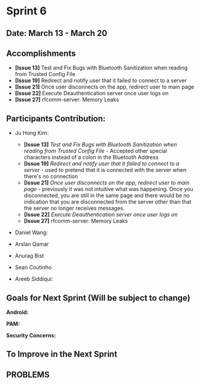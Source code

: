 # Sprint 6

## Date: March 13 - March 20

## Accomplishments
* **[Issue 13]** Test and Fix Bugs with Bluetooth Sanitization when reading from Trusted Config File
* **[Issue 19]** Redirect and notify user that it failed to connect to a server
* **[Issue 21]** Once user disconnects on the app, redirect user to main page
* **[Issue 22]** Execute Deauthentication server once user logs on
* **[Issue 27]** rfcomm-server: Memory Leaks
## Participants Contribution:
* Ju Hong Kim:
    * **[Issue 13]** *Test and Fix Bugs with Bluetooth Sanitization when reading from Trusted Config File* - Accepted other special characters instead of a colon in the Bluetooth Address
    * **[Issue 19]** *Redirect and notify user that it failed to connect to a server* - used to pretend that it is connected with the server when there's no connection
    * **[Issue 21]** *Once user disconnects on the app, redirect user to main page* - previously it was not intuitive what was happening. Once you disconnected, you are still in the same page and there would be no indication that you are disconnected from the server other than that the server no longer receives messages.
    * **[Issue 22]** *Execute Deauthentication server once user logs on*
    * **[Issue 27]** rfcomm-server: Memory Leaks
* Daniel Wang: 
   
* Arslan Qamar
    
* Anurag Bist
 
* Sean Coutinho
  
* Areeb Siddiqui:

## Goals for Next Sprint (Will be subject to change)
**Android:**
    
 **PAM:**
     
 **Security Concerns:**
 
## To Improve in the Next Sprint
 
## PROBLEMS
   
